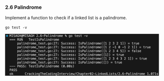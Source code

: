 ### 2.6 Palindrome
Implement a function to check if a linked list is a palindrome.


`go test -v`

![Test Result](_testResult.png)